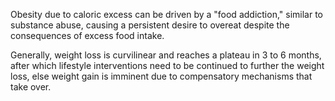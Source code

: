 Obesity due to caloric excess can be driven by a "food addiction," similar to substance abuse, causing a persistent desire to overeat despite the consequences of excess food intake.

Generally, weight loss is curvilinear and reaches a plateau in 3 to 6 months, after which lifestyle interventions need to be continued to further the weight loss, else weight gain is imminent due to compensatory mechanisms that take over.